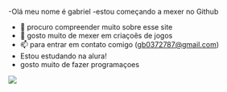 -Olá  meu nome é gabriel 
-estou começando a mexer no Github
- 🌱 procuro compreender muito sobre esse site
- 💞️ gosto muito de mexer em criaçoẽs de jogos
- 📫 para entrar em contato comigo (gb0372787@gmail.com)
- Estou estudando na alura!
- gosto muito de fazer programaçoes

![](https://i.pinimg.com/736x/cd/76/d7/cd76d793c30eb1d8afdb9193ce0b8984.jpg)

<!---
gabrielgoleirinho/gabrielgoleirinho is a ✨ special ✨ repository because its `README.md` (this file) appears on your GitHub profile.
You can click the Preview link to take a look at your changes.
--->

